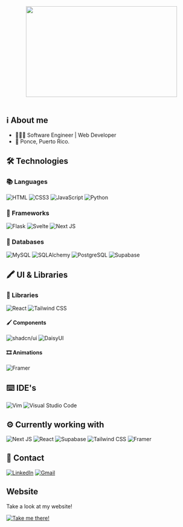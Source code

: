 #
<br>
<!-- Gif -->
<div align="center" >
  <img width=400px height=240px src="https://media1.giphy.com/media/QXwtfadqo7wbfmT46H/giphy.gif?cid=ecf05e47563p2y2fzkwmawhh7iso08jnptw9xbw4arroc8o3&ep=v1_gifs_related&rid=giphy.gif&ct=g"/>
</div>
<br>

<!-- About me -->
## :information_source: About me
- 👨🏻‍💻 Software Engineer | Web Developer
- :round_pushpin: Ponce, Puerto Rico.

<!-- Technologies -->
## :hammer_and_wrench: Technologies

<!-- Languages -->
### :books: Languages
![HTML](https://img.shields.io/badge/html5-%23E34F26.svg?style=for-the-badge&color=222222&logo=html5&logoColor=lightred)
![CSS3](https://img.shields.io/badge/css3-%231572B6.svg?style=for-the-badge&color=222222&logo=css3&logoColor=blue)
![JavaScript](https://img.shields.io/static/v1?style=for-the-badge&message=JavaScript&color=222222&logo=JavaScript&logoColor=yellow&label=)
![Python](https://img.shields.io/badge/python-3670A0?style=for-the-badge&color=222222&logo=python&logoColor=blue)

<!-- Frameworks -->
### :wrench: Frameworks
![Flask](https://img.shields.io/static/v1?style=for-the-badge&message=Flask&color=222222&logo=Flask&logoColor=FFFFFF&label=)
![Svelte](https://img.shields.io/static/v1?style=for-the-badge&message=Svelte&color=222222&logo=Svelte&logoColor=red&label=)
![Next JS](https://img.shields.io/badge/Next.js-black?style=for-the-badge&color=222222&logo=next.js&logoColor=white)

<!-- Databases -->
### :open_file_folder: Databases
![MySQL](https://img.shields.io/static/v1?style=for-the-badge&message=MySQL&color=222222&logo=MySQL&logoColor=white&label=)
![SQLAlchemy](https://img.shields.io/static/v1?style=for-the-badge&message=SQLAlchemy&color=222222&logo=SQLAlchemy&logoColor=white&label=)
![PostgreSQL](https://img.shields.io/static/v1?style=for-the-badge&message=PostgreSQL&color=222222&logo=PostgreSQL&logoColor=blue&label=)
![Supabase](https://img.shields.io/static/v1?style=for-the-badge&message=Supabase&color=222222&logo=Supabase&logoColor=3FCF8E&label=)

<!-- UI & Libraries -->
## :crayon: UI & Libraries

<!-- Libraries -->
### :open_book: Libraries
![React](https://img.shields.io/badge/react-%2320232a.svg?style=for-the-badge&color=222222&logo=react&logoColor=%2361DAF)
![Tailwind CSS](https://img.shields.io/static/v1?style=for-the-badge&message=Tailwind+CSS&color=222222&logo=Tailwind+CSS&logoColor=06B6D4&label=)

<!-- Components -->
#### :paintbrush: Components

![shadcn/ui](https://img.shields.io/static/v1?style=for-the-badge&message=shadcn%2Fui&color=222222&logo=shadcn%2Fui&logoColor=white&label=)
![DaisyUI](https://img.shields.io/static/v1?style=for-the-badge&message=DaisyUI&color=222222&logo=DaisyUI&logoColor=white&label=)

<!-- Animations -->
#### :film_strip: Animations

![Framer](https://img.shields.io/static/v1?style=for-the-badge&message=Framer&color=222222&logo=Framer&logoColor=white&label=)

<!-- IDE's -->
## :keyboard: IDE's
![Vim](https://img.shields.io/badge/VIM-%2311AB00.svg?style=for-the-badge&color=222222&logo=vim&logoColor=white)
![Visual Studio Code](https://img.shields.io/badge/Visual%20Studio%20Code-0078d7.svg?style=for-the-badge&color=222222&logo=visual-studio-code&logoColor=white)

<!-- Currently working on -->
## :gear: Currently working with
![Next JS](https://img.shields.io/badge/Next.js-black?style=for-the-badge&color=222222&logo=next.js&logoColor=white)
![React](https://img.shields.io/badge/react-%2320232a.svg?style=for-the-badge&color=222222&logo=react&logoColor=%2361DAF)
![Supabase](https://img.shields.io/static/v1?style=for-the-badge&message=Supabase&color=222222&logo=Supabase&logoColor=3FCF8E&label=)
![Tailwind CSS](https://img.shields.io/static/v1?style=for-the-badge&message=Tailwind+CSS&color=222222&logo=Tailwind+CSS&logoColor=06B6D4&label=)
![Framer](https://img.shields.io/static/v1?style=for-the-badge&message=Framer&color=222222&logo=Framer&logoColor=white&label=)

<!-- Contact me -->
## :envelope_with_arrow: Contact
[![LinkedIn](https://img.shields.io/badge/linkedin-%230077B5.svg?style=for-the-badge&color=222222&logo=linkedin&logoColor=%230077B5)](https://www.linkedin.com/in/prodjohnper)
[![Gmail](https://img.shields.io/badge/Gmail-D14836?style=for-the-badge&color=222222&logo=gmail&logoColor=D14836)](mailto:prodjohnper@gmail.com)

<!-- Website -->

## Website

Take a look at my website!  
  
[![Take me there!](https://img.shields.io/badge/prodjohnper.com-dddddd?style=for-the-badge&color=222222&logoColor=%23000000)](https://prodjohnper.com/)

<!--  
      Jonathan Perez
      @prodjohnper
      prodjohnper@gmail.com
      prodjohnper.com
-->
